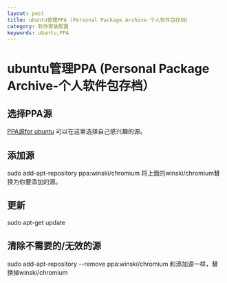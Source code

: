 ```yaml
---
layout: post
title: ubuntu管理PPA (Personal Package Archive-个人软件包存档）
category: 软件安装配置
keywords: ubuntu,PPA
---
```



# ubuntu管理PPA (Personal Package Archive-个人软件包存档）

## 选择PPA源
[PPA源for ubuntu][1]
可以在这里选择自己感兴趣的源。

## 添加源
sudo add-apt-repository ppa:winski/chromium
将上面的winski/chromium替换为你要添加的源。

## 更新
sudo apt-get update

## 清除不需要的/无效的源
sudo add-apt-repository --remove ppa:winski/chromium
和添加源一样，替换掉winski/chromium

[1]:https://launchpad.net/ubuntu/+ppas

